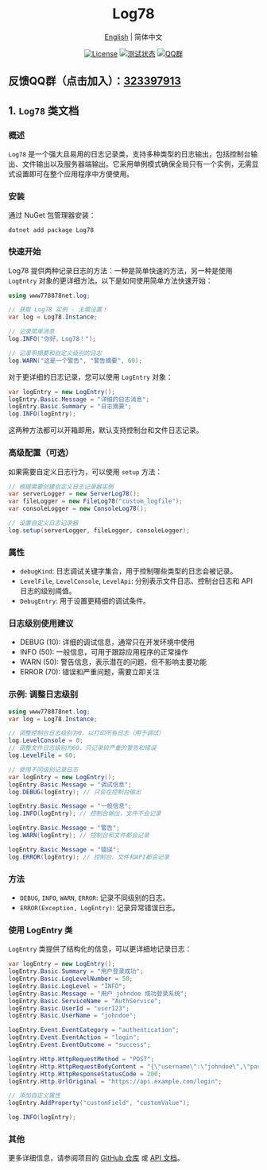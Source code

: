 
<h1 align="center">Log78</h1>
<div align="center">

[English](./README.md) | 简体中文

[![License](https://img.shields.io/badge/license-Apache%202-green.svg)](https://www.apache.org/licenses/LICENSE-2.0)
[![测试状态](https://github.com/www778878net/Log78/actions/workflows/BuildandTest.yml/badge.svg?branch=main)](https://github.com/www778878net/Log78/actions/workflows/BuildandTest.yml)
[![QQ群](https://img.shields.io/badge/QQ群-323397913-blue.svg?style=flat-square&color=12b7f5&logo=qq)](https://qm.qq.com/cgi-bin/qm/qr?k=it9gUUVdBEDWiTOH21NsoRHAbE9IAzAO&jump_from=webapi&authKey=KQwSXEPwpAlzAFvanFURm0Foec9G9Dak0DmThWCexhqUFbWzlGjAFC7t0jrjdKdL)
</div>

## 反馈QQ群（点击加入）：[323397913](https://qm.qq.com/cgi-bin/qm/qr?k=it9gUUVdBEDWiTOH21NsoRHAbE9IAzAO&jump_from=webapi&authKey=KQwSXEPwpAlzAFvanFURm0Foec9G9Dak0DmThWCexhqUFbWzlGjAFC7t0jrjdKdL)

## 1. `Log78` 类文档 

### 概述

`Log78` 是一个强大且易用的日志记录类，支持多种类型的日志输出，包括控制台输出、文件输出以及服务器端输出。它采用单例模式确保全局只有一个实例，无需显式设置即可在整个应用程序中方便使用。

### 安装

通过 NuGet 包管理器安装：

~~~
dotnet add package Log78 
~~~

### 快速开始

Log78 提供两种记录日志的方法：一种是简单快速的方法，另一种是使用 `LogEntry` 对象的更详细方法。以下是如何使用简单方法快速开始：

~~~csharp
using www778878net.log;

// 获取 Log78 实例 - 无需设置！
var log = Log78.Instance;

// 记录简单消息
log.INFO("你好，Log78！");

// 记录带摘要和自定义级别的日志
log.WARN("这是一个警告", "警告摘要", 60);
~~~

对于更详细的日志记录，您可以使用 `LogEntry` 对象：

~~~csharp
var logEntry = new LogEntry();
logEntry.Basic.Message = "详细的日志消息";
logEntry.Basic.Summary = "日志摘要";
log.INFO(logEntry);
~~~

这两种方法都可以开箱即用，默认支持控制台和文件日志记录。

### 高级配置（可选）

如果需要自定义日志行为，可以使用 `setup` 方法：

~~~csharp
// 根据需要创建自定义日志记录器实例
var serverLogger = new ServerLog78();
var fileLogger = new FileLog78("custom_logfile");
var consoleLogger = new ConsoleLog78();

// 设置自定义日志记录器
log.setup(serverLogger, fileLogger, consoleLogger);
~~~

### 属性

- `debugKind`: 日志调试关键字集合，用于控制哪些类型的日志会被记录。
- `LevelFile`, `LevelConsole`, `LevelApi`: 分别表示文件日志、控制台日志和 API 日志的级别阈值。
- `DebugEntry`: 用于设置更精细的调试条件。

### 日志级别使用建议

- DEBUG (10): 详细的调试信息，通常只在开发环境中使用
- INFO (50): 一般信息，可用于跟踪应用程序的正常操作
- WARN (50): 警告信息，表示潜在的问题，但不影响主要功能
- ERROR (70): 错误和严重问题，需要立即关注

### 示例: 调整日志级别

~~~csharp
using www778878net.log;
var log = Log78.Instance;

// 调整控制台日志级别为0，以打印所有日志（用于调试）
log.LevelConsole = 0;
// 调整文件日志级别为60，只记录较严重的警告和错误
log.LevelFile = 60;

// 使用不同级别记录日志
var logEntry = new LogEntry();
logEntry.Basic.Message = "调试信息";
log.DEBUG(logEntry); // 只会在控制台输出

logEntry.Basic.Message = "一般信息";
log.INFO(logEntry); // 控制台输出，文件不会记录

logEntry.Basic.Message = "警告";
log.WARN(logEntry); // 控制台和文件都会记录

logEntry.Basic.Message = "错误";
log.ERROR(logEntry); // 控制台、文件和API都会记录
~~~

### 方法

- `DEBUG`, `INFO`, `WARN`, `ERROR`: 记录不同级别的日志。
- `ERROR(Exception, LogEntry)`: 记录异常错误日志。

### 使用 LogEntry 类

`LogEntry` 类提供了结构化的信息，可以更详细地记录日志：

~~~csharp
var logEntry = new LogEntry();
logEntry.Basic.Summary = "用户登录成功";
logEntry.Basic.LogLevelNumber = 50;
logEntry.Basic.LogLevel = "INFO";
logEntry.Basic.Message = "用户 johndoe 成功登录系统";
logEntry.Basic.ServiceName = "AuthService";
logEntry.Basic.UserId = "user123";
logEntry.Basic.UserName = "johndoe";

logEntry.Event.EventCategory = "authentication";
logEntry.Event.EventAction = "login";
logEntry.Event.EventOutcome = "success";

logEntry.Http.HttpRequestMethod = "POST";
logEntry.Http.HttpRequestBodyContent = "{\"username\":\"johndoe\",\"password\":\"*****\"}";
logEntry.Http.HttpResponseStatusCode = 200;
logEntry.Http.UrlOriginal = "https://api.example.com/login";

// 添加自定义属性
logEntry.AddProperty("customField", "customValue");

log.INFO(logEntry);
~~~

### 其他

更多详细信息，请参阅项目的 [GitHub 仓库](https://github.com/www778878net/Log78) 或 [API 文档](http://www.778878.net/docs/#/Log78/)。
